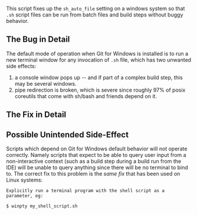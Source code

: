 
This script fixes up the `sh_auto_file` setting on a windows system so that `.sh` script files
can be run from batch files and build steps without buggy behavior.

## The Bug in Detail
The default mode of operation when Git for Windows is installed is to run a new terminal window for
any invocation of `.sh` file, which has two unwanted side effects:

 1. a console window pops up -- and if part of a complex build step, this may be several windows.
 2. pipe redirection is broken, which is severe since roughly 97% of posix coreutils that come with
    sh/bash and friends depend on it.

## The Fix in Detail
	
## Possible Unintended Side-Effect
Scripts which depend on Git for Windows default behavior will not operate correctly.  Namely scripts
that expect to be able to query user input from a non-interactive context (such as a build step during
a build run from the IDE) will be unable to query anything since there will be no terminal to bind to.
The correct fix to this problem is the *_same fix_* that has been used on Linux systems:

    Explicitly run a terminal program with the shell script as a parameter, eg:
	
	$ winpty my_shell_script.sh
